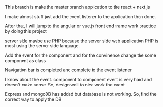 This branch is make the master branch application to the react + next.js

I make almost stuff just add the event listener to the application then done.

After that, I will jump to the angular or vue.js front end frame work practice by doing this project.

server side maybe use PHP because the server side web application PHP is most using the server side language.

Add the event for the component and for the convinence change the some component as class

Navigation bar is completed and complete to the event listener

I know about the event. component to component event is very hard and doesn't make sense. So, design well to nice work the event.

Express and mongoDB has added but database is not working. So, find the correct way to apply the DB